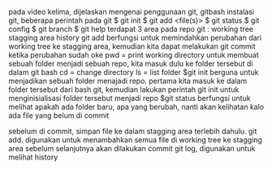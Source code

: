 pada video kelima, dijelaskan mengenai penggunaan git, gitbash
instalasi git, beberapa perintah pada git
$ git init
$ git add <file(s)>
$ git status
$ git config
$ git branch
$ git help
terdapat 3 area pada repo git : 
  working tree
  stagging area
  history
git add berfungsi untuk memindahkan perubahan dari working tree ke stagging area, kemudian kita dapat melakukan git commit ketika perubahan sudah oke
pwd = print working directory 
untuk membuat sebuah folder menjadi sebuah repo, kita masuk dulu ke folder tersebut di dalam git bash
cd = change directory
ls = list folder
$git init berguna untuk menjadikan sebuah folder menajadi repo. pertama kita masuk ke dalam folder tersebut dari bash git, kemudian lakukan perintah git init untuk menginisialisasi folder tersebut menjadi repo
$git status berfungsi untuk melihat apakah ada folder baru, apa yang berubah, nanti akan kelihatan kalo ada file yang belum di commit

sebelum di commit, simpan file ke dalam stagging area terlebih dahulu. 
git add. digunakan untuk menambahkan semua file di working tree ke stagging area sebelum selanjutnya akan dilakukan commit
git log, digunakan untuk melihat history
